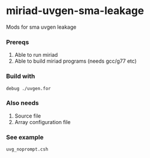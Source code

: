 # miriad-uvgen-sma-leakage
Mods for sma uvgen leakage

### Prereqs
1. Able to run miriad
2. Able to build miriad programs (needs gcc/g77 etc)

### Build with
```
debug ./uvgen.for
```

### Also needs
1. Source file
2. Array configuration file

### See example 
```
uvg_noprompt.csh
``` 

